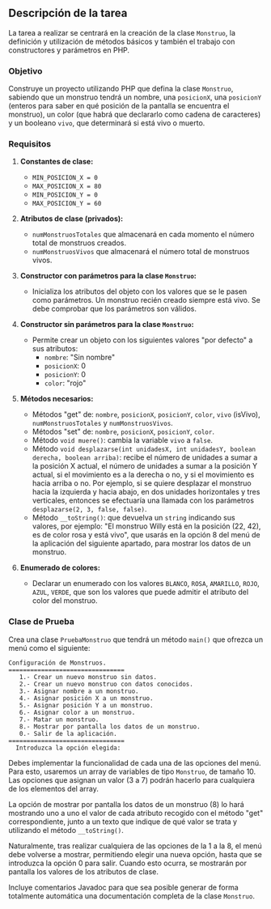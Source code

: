 ## Descripción de la tarea

La tarea a realizar se centrará en la creación de la clase `Monstruo`, la definición y utilización de métodos básicos y también el trabajo con constructores y parámetros en PHP.

### Objetivo

Construye un proyecto utilizando PHP que defina la clase `Monstruo`, sabiendo que un monstruo tendrá un nombre, una `posicionX`, una `posicionY` (enteros para saber en qué posición de la pantalla se encuentra el monstruo), un color (que habrá que declararlo como cadena de caracteres) y un booleano `vivo`, que determinará si está vivo o muerto.

### Requisitos

1. **Constantes de clase:**
    - `MIN_POSICION_X = 0`
    - `MAX_POSICION_X = 80`
    - `MIN_POSICION_Y = 0`
    - `MAX_POSICION_Y = 60`

2. **Atributos de clase (privados):**
    - `numMonstruosTotales` que almacenará en cada momento el número total de monstruos creados.
    - `numMonstruosVivos` que almacenará el número total de monstruos vivos.

3. **Constructor con parámetros para la clase `Monstruo`:**
    - Inicializa los atributos del objeto con los valores que se le pasen como parámetros. Un monstruo recién creado siempre está vivo. Se debe comprobar que los parámetros son válidos.

4. **Constructor sin parámetros para la clase `Monstruo`:**
    - Permite crear un objeto con los siguientes valores "por defecto" a sus atributos:
        - `nombre`: "Sin nombre"
        - `posicionX`: 0
        - `posicionY`: 0
        - `color`: "rojo"

5. **Métodos necesarios:**
    - Métodos "get" de: `nombre`, `posicionX`, `posicionY`, `color`, `vivo` (isVivo), `numMonstruosTotales` y `numMonstruosVivos`.
    - Métodos "set" de: `nombre`, `posicionX`, `posicionY`, `color`.
    - Método `void muere()`: cambia la variable `vivo` a `false`.
    - Método `void desplazarse(int unidadesX, int unidadesY, boolean derecha, boolean arriba)`: recibe el número de unidades a sumar a la posición X actual, el número de unidades a sumar a la posición Y actual, si el movimiento es a la derecha o no, y si el movimiento es hacia arriba o no. Por ejemplo, si se quiere desplazar el monstruo hacia la izquierda y hacia abajo, en dos unidades horizontales y tres verticales, entonces se efectuaría una llamada con los parámetros `desplazarse(2, 3, false, false)`.
    - Método `__toString()`: que devuelva un `string` indicando sus valores, por ejemplo: "El monstruo Willy está en la posición (22, 42), es de color rosa y está vivo", que usarás en la opción 8 del menú de la aplicación del siguiente apartado, para mostrar los datos de un monstruo.

6. **Enumerado de colores:**
    - Declarar un enumerado con los valores `BLANCO`, `ROSA`, `AMARILLO`, `ROJO`, `AZUL`, `VERDE`, que son los valores que puede admitir el atributo del color del monstruo.

### Clase de Prueba

Crea una clase `PruebaMonstruo` que tendrá un método `main()` que ofrezca un menú como el siguiente:

```
Configuración de Monstruos.
================================
   1.- Crear un nuevo monstruo sin datos.
   2.- Crear un nuevo monstruo con datos conocidos.
   3.- Asignar nombre a un monstruo.
   4.- Asignar posición X a un monstruo.
   5.- Asignar posición Y a un monstruo.
   6.- Asignar color a un monstruo.
   7.- Matar un monstruo.
   8.- Mostrar por pantalla los datos de un monstruo.
   0.- Salir de la aplicación.
================================ 
  Introduzca la opción elegida:
```

Debes implementar la funcionalidad de cada una de las opciones del menú. Para esto, usaremos un array de variables de tipo `Monstruo`, de tamaño 10. Las opciones que asignan un valor (3 a 7) podrán hacerlo para cualquiera de los elementos del array.

La opción de mostrar por pantalla los datos de un monstruo (8) lo hará mostrando uno a uno el valor de cada atributo recogido con el método "get" correspondiente, junto a un texto que indique de qué valor se trata y utilizando el método `__toString()`.

Naturalmente, tras realizar cualquiera de las opciones de la 1 a la 8, el menú debe volverse a mostrar, permitiendo elegir una nueva opción, hasta que se introduzca la opción 0 para salir. Cuando esto ocurra, se mostrarán por pantalla los valores de los atributos de clase.

Incluye comentarios Javadoc para que sea posible generar de forma totalmente automática una documentación completa de la clase `Monstruo`.
